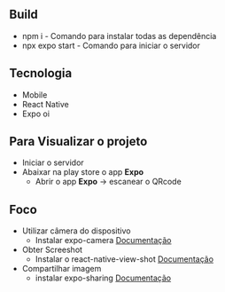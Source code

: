 ## Build
- npm i - Comando para instalar todas as dependência
- npx expo start - Comando para iniciar o servidor

## Tecnologia 
- Mobile
- React Native
- Expo
oi

## Para Visualizar o projeto
- Iniciar o servidor
- Abaixar na play store o app **Expo**
    - Abrir o app **Expo** → escanear o QRcode
## Foco
- Utilizar câmera do dispositivo
    - Instalar expo-camera [Documentação](https://docs.expo.dev/versions/latest/sdk/camera/)   
- Obter Screeshot
    - Instalar o react-native-view-shot [Documentação](https://docs.expo.dev/versions/latest/sdk/captureRef/#api)
- Compartilhar imagem
    - instalar expo-sharing [Documentação](https://docs.expo.dev/versions/latest/sdk/sharing/) 

